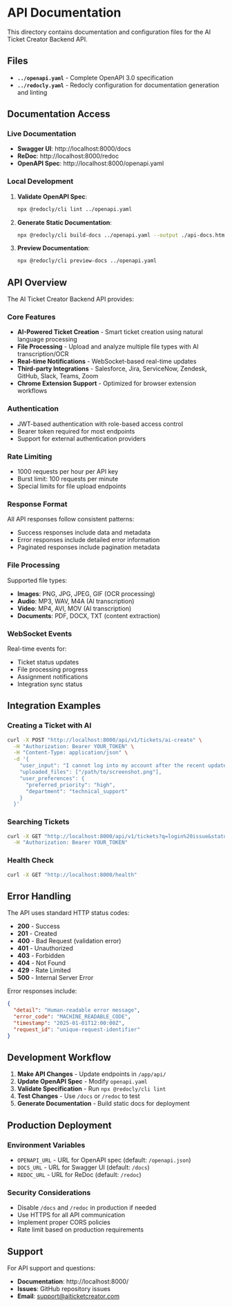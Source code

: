 # API Documentation

This directory contains documentation and configuration files for the AI Ticket Creator Backend API.

## Files

- **`../openapi.yaml`** - Complete OpenAPI 3.0 specification
- **`../redocly.yaml`** - Redocly configuration for documentation generation and linting

## Documentation Access

### Live Documentation
- **Swagger UI**: http://localhost:8000/docs
- **ReDoc**: http://localhost:8000/redoc
- **OpenAPI Spec**: http://localhost:8000/openapi.yaml

### Local Development

1. **Validate OpenAPI Spec**:
   ```bash
   npx @redocly/cli lint ../openapi.yaml
   ```

2. **Generate Static Documentation**:
   ```bash
   npx @redocly/cli build-docs ../openapi.yaml --output ./api-docs.html
   ```

3. **Preview Documentation**:
   ```bash
   npx @redocly/cli preview-docs ../openapi.yaml
   ```

## API Overview

The AI Ticket Creator Backend API provides:

### Core Features
- **AI-Powered Ticket Creation** - Smart ticket creation using natural language processing
- **File Processing** - Upload and analyze multiple file types with AI transcription/OCR
- **Real-time Notifications** - WebSocket-based real-time updates
- **Third-party Integrations** - Salesforce, Jira, ServiceNow, Zendesk, GitHub, Slack, Teams, Zoom
- **Chrome Extension Support** - Optimized for browser extension workflows

### Authentication
- JWT-based authentication with role-based access control
- Bearer token required for most endpoints
- Support for external authentication providers

### Rate Limiting
- 1000 requests per hour per API key
- Burst limit: 100 requests per minute
- Special limits for file upload endpoints

### Response Format
All API responses follow consistent patterns:
- Success responses include data and metadata
- Error responses include detailed error information
- Paginated responses include pagination metadata

### File Processing
Supported file types:
- **Images**: PNG, JPG, JPEG, GIF (OCR processing)
- **Audio**: MP3, WAV, M4A (AI transcription)
- **Video**: MP4, AVI, MOV (AI transcription)
- **Documents**: PDF, DOCX, TXT (content extraction)

### WebSocket Events
Real-time events for:
- Ticket status updates
- File processing progress
- Assignment notifications
- Integration sync status

## Integration Examples

### Creating a Ticket with AI
```bash
curl -X POST "http://localhost:8000/api/v1/tickets/ai-create" \
  -H "Authorization: Bearer YOUR_TOKEN" \
  -H "Content-Type: application/json" \
  -d '{
    "user_input": "I cannot log into my account after the recent update",
    "uploaded_files": ["/path/to/screenshot.png"],
    "user_preferences": {
      "preferred_priority": "high",
      "department": "technical_support"
    }
  }'
```

### Searching Tickets
```bash
curl -X GET "http://localhost:8000/api/v1/tickets?q=login%20issue&status=open&priority=high&page=1&size=20" \
  -H "Authorization: Bearer YOUR_TOKEN"
```

### Health Check
```bash
curl -X GET "http://localhost:8000/health"
```

## Error Handling

The API uses standard HTTP status codes:
- **200** - Success
- **201** - Created
- **400** - Bad Request (validation error)
- **401** - Unauthorized
- **403** - Forbidden
- **404** - Not Found
- **429** - Rate Limited
- **500** - Internal Server Error

Error responses include:
```json
{
  "detail": "Human-readable error message",
  "error_code": "MACHINE_READABLE_CODE",
  "timestamp": "2025-01-01T12:00:00Z",
  "request_id": "unique-request-identifier"
}
```

## Development Workflow

1. **Make API Changes** - Update endpoints in `/app/api/`
2. **Update OpenAPI Spec** - Modify `openapi.yaml`
3. **Validate Specification** - Run `npx @redocly/cli lint`
4. **Test Changes** - Use `/docs` or `/redoc` to test
5. **Generate Documentation** - Build static docs for deployment

## Production Deployment

### Environment Variables
- `OPENAPI_URL` - URL for OpenAPI spec (default: `/openapi.json`)
- `DOCS_URL` - URL for Swagger UI (default: `/docs`)  
- `REDOC_URL` - URL for ReDoc (default: `/redoc`)

### Security Considerations
- Disable `/docs` and `/redoc` in production if needed
- Use HTTPS for all API communication
- Implement proper CORS policies
- Rate limit based on production requirements

## Support

For API support and questions:
- **Documentation**: http://localhost:8000/
- **Issues**: GitHub repository issues
- **Email**: support@aiticketcreator.com